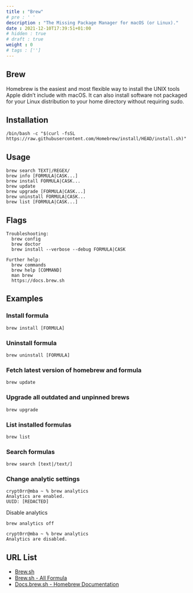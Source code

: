 ```yaml
---
title : "Brew"
# pre : ' '
description : "The Missing Package Manager for macOS (or Linux)."
date : 2021-12-10T17:39:51+01:00
# hidden : true
# draft : true
weight : 0
# tags : ['']
---
```


## Brew

Homebrew is the easiest and most flexible way to install the UNIX tools Apple didn’t include with macOS. It can also install software not packaged for your Linux distribution to your home directory without requiring sudo.

## Installation

```plain
/bin/bash -c "$(curl -fsSL https://raw.githubusercontent.com/Homebrew/install/HEAD/install.sh)"
```

## Usage

```plain
brew search TEXT|/REGEX/
brew info [FORMULA|CASK...]
brew install FORMULA|CASK...
brew update
brew upgrade [FORMULA|CASK...]
brew uninstall FORMULA|CASK...
brew list [FORMULA|CASK...]
```

## Flags

```plain
Troubleshooting:
  brew config
  brew doctor
  brew install --verbose --debug FORMULA|CASK

Further help:
  brew commands
  brew help [COMMAND]
  man brew
  https://docs.brew.sh
```

## Examples

### Install formula

```plain
brew install [FORMULA]
```

### Uninstall formula

```plain
brew uninstall [FORMULA]
```

### Fetch latest version of homebrew and formula

```plain
brew update
```

### Upgrade all outdated and unpinned brews

```plain
brew upgrade
```

### List installed formulas

```plain
brew list
```

### Search formulas

```plain
brew search [text|/text/]
```

### Change analytic settings

```plain
crypt0rr@mba ~ % brew analytics
Analytics are enabled.
UUID: [REDACTED]
```

Disable analytics

```plain
brew analytics off     
```

```plain
crypt0rr@mba ~ % brew analytics
Analytics are disabled.
```

## URL List

- [Brew.sh](https://brew.sh)
- [Brew.sh - All Formula](https://formulae.brew.sh/formula/)
- [Docs.brew.sh - Homebrew Documentation](https://docs.brew.sh/Manpage)

